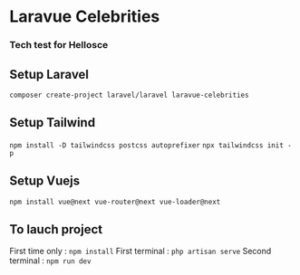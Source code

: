 # Laravue Celebrities
### Tech test for Hellosce

## Setup Laravel
```composer create-project laravel/laravel laravue-celebrities```

## Setup Tailwind
```npm install -D tailwindcss postcss autoprefixer```
```npx tailwindcss init -p```

## Setup Vuejs
```npm install vue@next vue-router@next vue-loader@next```

## To lauch project 
First time only :
```npm install```
First terminal :
```php artisan serve```
Second terminal : 
```npm run dev```
